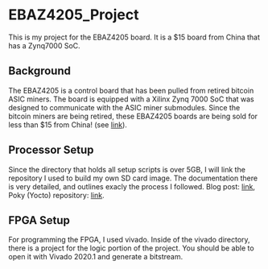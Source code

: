 # EBAZ4205_Project

This is my project for the EBAZ4205 board. It is a $15 board from China that has a Zynq7000 SoC. 

## Background

The EBAZ4205 is a control board that has been pulled from retired bitcoin ASIC miners. The board is equipped with a Xilinx Zynq 7000 SoC that was designed to communicate with the ASIC miner submodules. Since the bitcoin miners are being retired, these EBAZ4205 boards are being sold for less than $15 from China! (see [link](https://www.aliexpress.com/item/1005001855904220.html?spm=a2g0o.productlist.0.0.7843750cu8nnGc&algo_pvid=ed6beae6-169f-4d6f-8e78-709e6f96065c&algo_expid=ed6beae6-169f-4d6f-8e78-709e6f96065c-1&btsid=0b0a556616159217463602559e9a09&ws_ab_test=searchweb0_0,searchweb201602_,searchweb201603_)).

## Processor Setup

Since the directory that holds all setup scripts is over 5GB, I will link the repository I used to build my own SD card image. The documentation there is very detailed, and outlines exacly the process I followed. Blog post: [link](https://embed-me.com/ebaz4205-recycle-cheap-crypto-miner-part-3/), Poky (Yocto) repository: [link](https://github.com/kraj/poky).

## FPGA Setup

For programming the FPGA, I used vivado. Inside of the vivado directory, there is a project for the logic portion of the project. You should be able to open it with Vivado 2020.1 and generate a bitstream.
